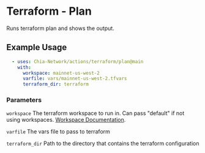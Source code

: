# Terraform - Plan

Runs terraform plan and shows the output.

## Example Usage

```yaml
  - uses: Chia-Network/actions/terraform/plan@main
    with:
      workspace: mainnet-us-west-2
      varfile: vars/mainnet-us-west-2.tfvars
      terraform_dir: terraform
```

### Parameters

`workspace` The terraform workspace to run in. Can pass "default" if not using workspaces. [Workspace Documentation](https://www.terraform.io/language/state/workspaces).

`varfile` The vars file to pass to terraform

`terraform_dir` Path to the directory that contains the terraform configuration
